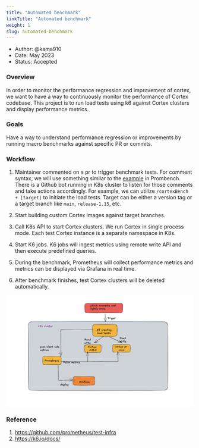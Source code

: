 ```yaml
---
title: "Automated benchmark"
linkTitle: "Automated benchmark"
weight: 1
slug: automated-benchmark
---
```


- Author: @kama910
- Date: May 2023
- Status: Accepted

### Overview

In order to monitor the performance regression and improvement of cortex, we want to have a way to continuously monitor the performance of Cortex codebase. This project is to run load tests using k6 against Cortex clusters and display performance metrics.

### Goals

Have a way to understand performance regression or improvements by running macro benchmarks against specific PR or commits.

### Workflow

1. Maintainer commented on a pr to trigger benchmark tests. For comment syntax, we will use something similar to the [example](https://github.com/prometheus/prometheus/pull/11833) in Prombench. There is a Github bot running in K8s cluster to listen for those comments and take actions accordingly. For example, we can utilize `/cortexBench + [target]` to initiate the load tests. Target can be either a version tag or a target branch like `main`, `release-1.15`, etc.

2. Start building custom Cortex images against target branches.

3. Call K8s API to start Cortex clusters. We run Cortex in single process mode. Each test Cortex instance is a separate namespace in K8s.

4. Start K6 jobs. K6 jobs will ingest metrics using remote write API and then execute predefined queries.

5. During the benchmark, Prometheus will collect performance metrics and metrics can be displayed via Grafana in real time.

6. After benchmark finishes, test Cortex clusters will be deleted automatically.

![workflow](./images/workflow.png)

### Reference
1. https://github.com/prometheus/test-infra
2. https://k6.io/docs/
